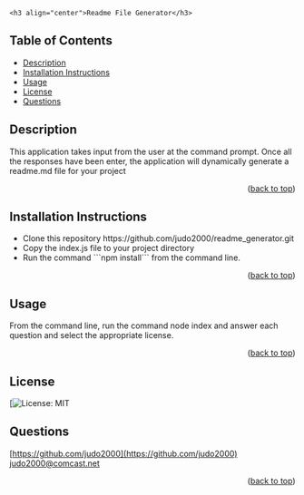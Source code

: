 <div id="top"></div>

    <h3 align="center">Readme File Generator</h3>
  </div>

  ## Table of Contents
  * [Description](#description)
  * [Installation Instructions](#installation-instructions)
  * [Usage](#usage)
  * [License](#license)
  * [Questions](#questions)
  
  
  ## Description
  This application takes input from the user at the command prompt. Once all the responses have been enter, the application will dynamically generate a readme.md file for your project

  <p align="right">(<a href="#top">back to top</a>)</p>

  ## Installation Instructions
  <ul><li>Clone this repository https://github.com/judo2000/readme_generator.git</li><li>Copy the index.js file to your project directory</li><li>Run the command ```npm install``` from the command line.</li></ul>
  
  <p align="right">(<a href="#top">back to top</a>)</p>
  
  ## Usage

  From the command line, run the command node index and answer each question and select the appropriate license.

  <p align="right">(<a href="#top">back to top</a>)</p>

  ## License
  [![License: MIT](https://img.shields.io/badge/license-MIT-blue.svg)
    
  ## Questions

  [https://github.com/judo2000](https://github.com/judo2000)
  [judo2000@comcast.net](judo2000@comcast.net)

  <p align="right">(<a href="#top">back to top</a>)</p>